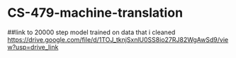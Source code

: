 # CS-479-machine-translation

##link to 20000 step model trained on data that i cleaned
https://drive.google.com/file/d/1TOJ_tknjSxnlU0SS8io27RJ82WgAwSd9/view?usp=drive_link

